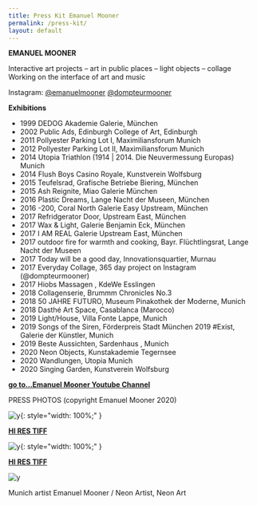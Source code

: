 ```yaml
---
title: Press Kit Emanuel Mooner
permalink: /press-kit/
layout: default
---
```

**EMANUEL MOONER**

Interactive art projects – art in public places – light objects – collage Working on the interface of art and music

Instagram: [@emanuelmooner](https://www.instagram.com/emanuelmooner/) [@dompteurmooner](https://www.instagram.com/dompteurmooner/)

**Exhibitions**

- 1999 DEDOG Akademie Galerie, München
- 2002 Public Ads, Edinburgh College of Art, Edinburgh
- 2011 Pollyester Parking Lot I, Maximiliansforum Munich
- 2012 Pollyester Parking Lot II, Maximiliansforum Munich
- 2014 Utopia Triathlon (1914 \| 2014. Die Neuvermessung Europas) Munich
- 2014 Flush Boys Casino Royale, Kunstverein Wolfsburg
- 2015 Teufelsrad, Grafische Betriebe Biering, München
- 2015 Ash Reignite, Miao Galerie München
- 2016 Plastic Dreams, Lange Nacht der Museen, München
- 2016 -200, Coral North Galerie Easy Upstream, München
- 2017 Refridgerator Door, Upstream East, München
- 2017 Wax & Light, Galerie Benjamin Eck, München
- 2017 I AM REAL Galerie Upstream East, München
- 2017 outdoor fire for warmth and cooking, Bayr. Flüchtlingsrat, Lange Nacht der Museen
- 2017 Today will be a good day, Innovationsquartier, Murnau
- 2017 Everyday Collage, 365 day project on Instagram (@dompteurmooner)
- 2017 Hiobs Massagen , KdeWe Esslingen
- 2018 Collagenserie, Brummm Chronicles No.3
- 2018 50 JAHRE FUTURO, Museum Pinakothek der Moderne, Munich
- 2018 Dasthé Art Space, Casablanca (Marocco)
- 2019 Light/House, Villa Fonte Lappe, Munich
- 2019 Songs of the Siren, Förderpreis Stadt München 2019 #Exist, Galerie der Künstler, Munich
- 2019 Beste Aussichten, Sardenhaus , Munich
- 2020 Neon Objects, Kunstakademie Tegernsee
- 2020 Wandlungen, Utopia Munich
- 2020 Singing Garden, Kunstverein Wolfsburg

[**go to…Emanuel Mooner Youtube Channel**](https://www.youtube.com/channel/UCFqjEOOY_RcP3UTusIWyuOw/videos)

PRESS PHOTOS (copyright Emanuel Mooner 2020)

![y](https://www.emanuelmooner.com/wp-content/uploads/2020/07/Baugeld-30.jpg){: style="width: 100%;" }

[**HI RES TIFF**](https://www.emanuelmooner.com/wp-content/uploads/2020/07/Baugeld-35.tif.zip)

![y](https://www.emanuelmooner.com/wp-content/uploads/2020/07/Baugeld-35.jpg){: style="width: 100%;" }

**[HI RES TIFF](https://www.emanuelmooner.com/wp-content/uploads/2020/07/Baugeld-35.tif.zip)**

![y](https://www.emanuelmooner.com/wp-content/uploads/2020/06/IMG_8473-e1594025214446.jpg)

Munich artist Emanuel Mooner / Neon Artist, Neon Art
